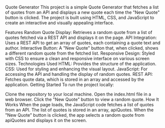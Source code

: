 Quote Generator
This project is a simple Quote Generator that fetches a list of quotes from an API and displays a new quote each time the "New Quote" button is clicked. The project is built using HTML, CSS, and JavaScript to create an interactive and visually appealing interface.

Features
Random Quote Display: Retrieves a random quote from a list of quotes fetched via a REST API and displays it on the page.
API Integration: Uses a REST API to get an array of quotes, each containing a quote text and author.
Interactive Button: A "New Quote" button that, when clicked, shows a different random quote from the fetched list.
Responsive Design: Styled with CSS to ensure a clean and responsive interface on various screen sizes.
Technologies Used
HTML: Provides the structure of the application.
CSS: Used for styling and enhancing the visual layout.
JavaScript: For accessing the API and handling the display of random quotes.
REST API: Fetches quote data, which is stored in an array and accessed by the application.
Getting Started
To run the project locally:

Clone the repository to your local machine.
Open the index.html file in a web browser.
Click the "New Quote" button to view a random quote.
How It Works
When the page loads, the JavaScript code fetches a list of quotes from an API.
The list of quotes is stored in an array, apiQuotes.
When the "New Quote" button is clicked, the app selects a random quote from apiQuotes and displays it on the screen.
